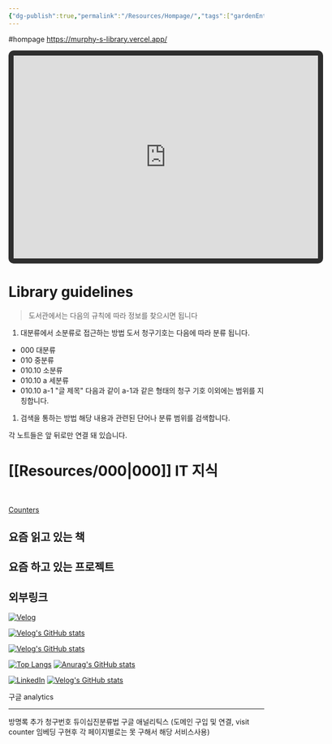 ```yaml
---
{"dg-publish":true,"permalink":"/Resources/Hompage/","tags":["gardenEntry"],"noteIcon":"0"}
---
```


#hompage
https://murphy-s-library.vercel.app/



<iframe src="https://joey.team/block/?id=4zfONMIb0udThRYvgsJesRl8BG13&block_id=LVHLMUlfRfZ9t0EyPdOI" 
        width="600" 
        height="400" 
        style="border: 10px solid #2e2e2e;border-radius: 10px;"
        allowfullscreen>
</iframe>


# Library guidelines

> 도서관에서는 다음의 규칙에 따라 정보를 찾으시면 됩니다

1. 대분류에서 소분류로 접근하는 방법
도서 청구기호는 다음에 따라 분류 됩니다.
- 000 대분류 
- 010 중분류
- 010.10 소분류
- 010.10 a 세분류
- 010.10 a-1  "글 제목"
다음과 같이 a-1과 같은 형태의 청구 기호 이외에는 범위를 지칭합니다.

1. 검색을 통하는 방법
해당 내용과 관련된 단어나 분류 범위를 검색합니다.
 
각 노트들은 앞 뒤로만 연결 돼 있습니다.

# [[Resources/000\|000]] IT 지식






<script type="text/javascript" src="https://www.counters-free.net/count/djwq"></script><br>
 <a href='http://www.freevisitorcounters.com'>Counters</a> <script type='text/javascript' src='https://whomania.com/ctr?id=8bc628dccd4cc3ac3fa64ffaaecf94185432d886'></script>




## 요즘 읽고 있는 책
## 요즘 하고 있는 프로젝트

## 외부링크


[![Velog](https://velog-readme-stats.vercel.app/api/badge?name=murphybread)](https://velog.io/@mcbible) 

[![Velog's GitHub stats](https://velog-readme-stats.vercel.app/api?name=murphybread)](https://github.com/murphybread/velog-readme-stats)


[![Velog's GitHub stats](https://velog-readme-stats.vercel.app/api?name=murphybread)](https://velog.io/@murphybread)



[![Top Langs](https://github-readme-stats.vercel.app/api/top-langs/?username=murphybread)](https://github.com/anuraghazra/github-readme-stats)
[![Anurag's GitHub stats](https://github-readme-stats.vercel.app/api?username=murphybread)](https://github.com/anuraghazra/github-readme-stats)

[![LinkedIn](https://img.shields.io/badge/LinkedIn-0077B5?style=for-the-badge&logo=linkedin&logoColor=white)](https://www.linkedin.com/in/%EB%AF%BC%EC%B0%AC-%EA%B9%80-aba89a243)
[![Velog's GitHub stats](https://velog-readme-stats.vercel.app/api/list?name=murphybread)](https://velog.io/@muphybread)



구글 analytics

<!-- Google tag (gtag.js) --> <script async src="https://www.googletagmanager.com/gtag/js?id=G-QHF8SF84LT"></script> <script> window.dataLayer = window.dataLayer || []; function gtag(){dataLayer.push(arguments);} gtag('js', new Date()); gtag('config', 'G-QHF8SF84LT'); </script>


---
방명록 추가
청구번호 듀이십진분류법
구글 애널리틱스 (도메인 구입 및 연결, visit counter 임베딩 구현후 각 페이지별로는 못 구해서 해당 서비스사용)